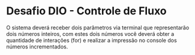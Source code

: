 # Desafio DIO - Controle de Fluxo

<p>O sistema deverá receber dois parâmetros via terminal que representarão dois números inteiros, com estes dois números você deverá obter a quantidade de interações (for) e realizar a impressão no console dos números incrementados.</p>
